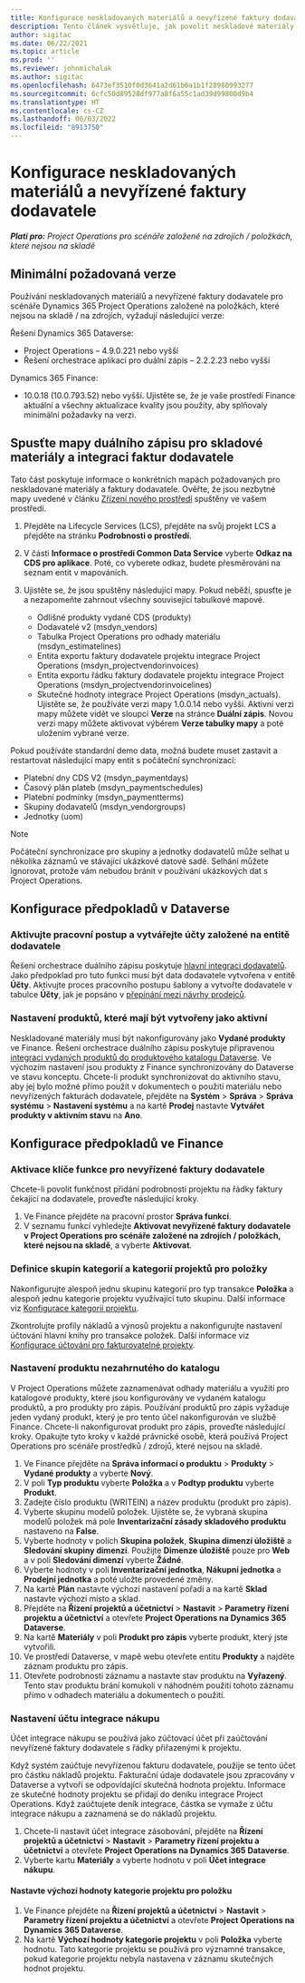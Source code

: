 ```yaml
---
title: Konfigurace neskladovaných materiálů a nevyřízené faktury dodavatele
description: Tento článek vysvětluje, jak povolit neskladové materiály a čekající faktury dodavatele.
author: sigitac
ms.date: 06/22/2021
ms.topic: article
ms.prod: ''
ms.reviewer: johnmichalak
ms.author: sigitac
ms.openlocfilehash: 6473ef3510f0d3641a2d61b6a1b1f28980993277
ms.sourcegitcommit: 6cfc50d89528df977a8f6a55c1ad39d99800d9b4
ms.translationtype: HT
ms.contentlocale: cs-CZ
ms.lasthandoff: 06/03/2022
ms.locfileid: "8913750"
---
```

# <a name="configure-non-stocked-materials-and-pending-vendor-invoices"></a>Konfigurace neskladovaných materiálů a nevyřízené faktury dodavatele

_**Platí pro:** Project Operations pro scénáře založené na zdrojích / položkách, které nejsou na skladě_

## <a name="minimum-version-requirement"></a>Minimální požadovaná verze

Používání neskladovaných materiálů a nevyřízené faktury dodavatele pro scénáře Dynamics 365 Project Operations založené na položkách, které nejsou na skladě / na zdrojích, vyžadují následující verze:

Řešení Dynamics 365 Dataverse:

- Project Operations – 4.9.0.221 nebo vyšší
- Řešení orchestrace aplikací pro duální zápis – 2.2.2.23 nebo vyšší

Dynamics 365 Finance:
- 10.0.18 (10.0.793.52) nebo vyšší. Ujistěte se, že je vaše prostředí Finance aktuální a všechny aktualizace kvality jsou použity, aby splňovaly minimální požadavky na verzi.

## <a name="run-dual-write-maps-for-non-stocked-materials-and-vendor-invoice-integration"></a>Spusťte mapy duálního zápisu pro skladové materiály a integraci faktur dodavatele

Tato část poskytuje informace o konkrétních mapách požadovaných pro neskladované materiály a faktury dodavatele. Ověřte, že jsou nezbytné mapy uvedené v článku [Zřízení nového prostředí](../environment/resource-provision-new-environment.md#run-project-operations-dual-write-maps) spuštěny ve vašem prostředí.

1. Přejděte na Lifecycle Services (LCS), přejděte na svůj projekt LCS a přejděte na stránku **Podrobnosti o prostředí**.
2. V části **Informace o prostředí Common Data Service** vyberte **Odkaz na CDS pro aplikace**. Poté, co vyberete odkaz, budete přesměrováni na seznam entit v mapováních.
3. Ujistěte se, že jsou spuštěny následující mapy. Pokud neběží, spusťte je a nezapomeňte zahrnout všechny související tabulkové mapové.

    - Odlišné produkty vydané CDS (produkty)
    - Dodavatelé v2 (msdyn_vendors)
    - Tabulka Project Operations pro odhady materiálu (msdyn_estimatelines)
    - Entita exportu faktury dodavatele projektu integrace Project Operations (msdyn_projectvendorinvoices)
    - Entita exportu řádku faktury dodavatele projektu integrace Project Operations (msdyn_projectvendorinvoicelines)
    - Skutečné hodnoty integrace Project Operations (msdyn_actuals). Ujistěte se, že používáte verzi mapy 1.0.0.14 nebo vyšší. Aktivní verzi mapy můžete vidět ve sloupci **Verze** na stránce **Duální zápis**. Novou verzi mapy můžete aktivovat výběrem **Verze tabulky mapy** a poté uložením vybrané verze.

Pokud používáte standardní demo data, možná budete muset zastavit a restartovat následující mapy entit s počáteční synchronizací:
  - Platební dny CDS V2 (msdyn_paymentdays)
  - Časový plán plateb (msdyn_paymentschedules)
  - Platební podmínky (msdyn_paymentterms)
  - Skupiny dodavatelů (msdyn_vendorgroups)
  - Jednotky (uom)

> [!NOTE]
> Počáteční synchronizace pro skupiny a jednotky dodavatelů může selhat u několika záznamů ve stávající ukázkové datové sadě. Selhání můžete ignorovat, protože vám nebudou bránit v používání ukázkových dat s Project Operations.

## <a name="configure-prerequisites-in-dataverse"></a>Konfigurace předpokladů v Dataverse

### <a name="activate-workflow-to-create-accounts-based-on-vendor-entity"></a>Aktivujte pracovní postup a vytvářejte účty založené na entitě dodavatele

Řešení orchestrace duálního zápisu poskytuje [hlavní integraci dodavatelů](/dynamics365/fin-ops-core/dev-itpro/data-entities/dual-write/vendor-mapping). Jako předpoklad pro tuto funkci musí být data dodavatele vytvořena v entitě **Účty**. Aktivujte proces pracovního postupu šablony a vytvořte dodavatele v tabulce **Účty**, jak je popsáno v [přepínání mezi návrhy prodejců](/dynamics365/fin-ops-core/dev-itpro/data-entities/dual-write/vendor-switch).

### <a name="set-products-to-be-created-as-active"></a>Nastavení produktů, které mají být vytvořeny jako aktivní

Neskladované materiály musí být nakonfigurovány jako **Vydané produkty** ve Finance. Řešení orchestrace duálního zápisu poskytuje připravenou [integraci vydaných produktů do produktového katalogu Dataverse](/dynamics365/fin-ops-core/dev-itpro/data-entities/dual-write/product-mapping). Ve výchozím nastavení jsou produkty z Finance synchronizovány do Dataverse ve stavu konceptu. Chcete-li produkt synchronizovat do aktivního stavu, aby jej bylo možné přímo použít v dokumentech o použití materiálu nebo nevyřízených fakturách dodavatele, přejděte na **Systém** > **Správa** > **Správa systému** > **Nastavení systému** a na kartě **Prodej** nastavte **Vytvářet produkty v aktivním stavu** na **Ano**.

## <a name="configure-prerequisites-in-finance"></a>Konfigurace předpokladů ve Finance

### <a name="enable-the-feature-key-for-pending-vendor-invoices"></a>Aktivace klíče funkce pro nevyřízené faktury dodavatele

Chcete-li povolit funkčnost přidání podrobností projektu na řádky faktury čekající na dodavatele, proveďte následující kroky.

1. Ve Finance přejděte na pracovní prostor **Správa funkcí**.
2. V seznamu funkcí vyhledejte **Aktivovat nevyřízené faktury dodavatele v Project Operations pro scénáře založené na zdrojích / položkách, které nejsou na skladě**, a vyberte **Aktivovat**.

### <a name="define-category-groups-and-project-categories-for-items"></a>Definice skupin kategorií a kategorií projektů pro položky

Nakonfigurujte alespoň jednu skupinu kategorií pro typ transakce **Položka** a alespoň jednu kategorie projektu využívající tuto skupinu. Další informace viz [Konfigurace kategorií projektu](../project-accounting/configure-project-categories.md#category-groups).

Zkontrolujte profily nákladů a výnosů projektu a nakonfigurujte nastavení účtování hlavní knihy pro transakce položek. Další informace viz [Konfigurace účtování pro fakturovatelné projekty](../project-accounting/configure-accounting-billable-projects.md).

### <a name="set-up-a-write-in-product"></a>Nastavení produktu nezahrnutého do katalogu

V Project Operations můžete zaznamenávat odhady materiálu a využití pro katalogové produkty, které jsou konfigurovány ve vydaném katalogu produktů, a pro produkty pro zápis. Používání produktů pro zápis vyžaduje jeden vydaný produkt, který je pro tento účel nakonfigurován ve službě Finance. Chcete-li nakonfigurovat produkt pro zápis, proveďte následující kroky. Opakujte tyto kroky v každé právnické osobě, která používá Project Operations pro scénáře prostředků / zdrojů, které nejsou na skladě.

1. Ve Finance přejděte na **Správa informací o produktu** > **Produkty** > **Vydané produkty** a vyberte **Nový**.
2. V poli **Typ produktu** vyberte **Položka** a v **Podtyp produktu** vyberte **Produkt**.
3. Zadejte číslo produktu (WRITEIN) a název produktu (produkt pro zápis).
4. Vyberte skupinu modelů položek. Ujistěte se, že vybraná skupina modelů položek má pole **Inventarizační zásady skladového produktu** nastaveno na **False**.
5. Vyberte hodnoty v polích **Skupina položek**, **Skupina dimenzí úložiště** a **Sledování skupiny dimenzí**. Použijte **Dimenze úložiště** pouze pro **Web** a v poli **Sledování dimenzí** vyberte **Žádné**.
6. Vyberte hodnoty v poli **Inventarizační jednotka**, **Nákupní jednotka** a **Prodejní jednotka** a poté uložte provedené změny.
7. Na kartě **Plán** nastavte výchozí nastavení pořadí a na kartě **Sklad** nastavte výchozí místo a sklad.
8. Přejděte na **Řízení projektů a účetnictví** > **Nastavit** > **Parametry řízení projektu a účetnictví** a otevřete **Project Operations na Dynamics 365 Dataverse**. 
9. Na kartě **Materiály** v poli **Produkt pro zápis** vyberte produkt, který jste vytvořili.
10. Ve prostředí Dataverse, v mapě webu otevřete entitu **Produkty** a najděte záznam produktu pro zápis. 
11. Otevřete podrobnosti záznamu a nastavte stav produktu na **Vyřazený**. Tento stav produktu brání komukoli v náhodném použití tohoto záznamu přímo v odhadech materiálu a dokumentech o použití.

### <a name="set-up-a-procurement-integration-account"></a>Nastavení účtu integrace nákupu

Účet integrace nákupu se používá jako zúčtovací účet při zaúčtování nevyřízené faktury dodavatele s řádky přiřazenými k projektu.

Když systém zaúčtuje nevyřízenou fakturu dodavatele, použije se tento účet pro částku nákladů projektu. Fakturační údaje dodavatele jsou zpracovány v Dataverse a vytvoří se odpovídající skutečná hodnota projektu. Informace ze skutečné hodnoty projektu se přidají do deníku integrace Project Operations. Když zaúčtujete deník integrace, částka se vymaže z účtu integrace nákupu a zaznamená se do nákladů projektu.

1. Chcete-li nastavit účet integrace zásobování, přejděte na **Řízení projektů a účetnictví** > **Nastavit** > **Parametry řízení projektu a účetnictví** a otevřete **Project Operations na Dynamics 365 Dataverse**. 
2. Vyberte kartu **Materiály** a vyberte hodnotu v poli **Účet integrace nákupu**.

#### <a name="set-up-project-category-defaults-for-an-item"></a>Nastavte výchozí hodnoty kategorie projektu pro položku

1. Ve Finance přejděte na **Řízení projektů a účetnictví** > **Nastavit** > **Parametry řízení projektu a účetnictví** a otevřete **Project Operations na Dynamics 365 Dataverse**. 
2. Na kartě **Výchozí hodnoty kategorie projektu** v poli **Položka** vyberte hodnotu. Tato kategorie projektu se používá pro významné transakce, pokud kategorie projektu nebyla nastavena v záznamu skutečných hodnot projektu.
